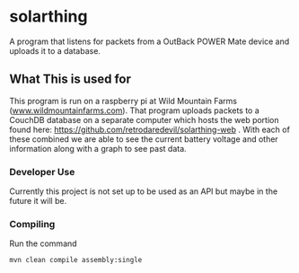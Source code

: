 # solarthing
A program that listens for packets from a OutBack POWER Mate device and uploads it to a database.
## What This is used for
This program is run on a raspberry pi at Wild Mountain Farms (www.wildmountainfarms.com).
That program uploads packets to a CouchDB database on a separate computer which hosts the web portion
found here: https://github.com/retrodaredevil/solarthing-web . With each of these combined we are able
to see the current battery voltage and other information along with a graph to see past data.
### Developer Use
Currently this project is not set up to be used as an API but maybe in the future it will be.
### Compiling
Run the command
```
mvn clean compile assembly:single
```
